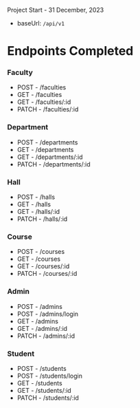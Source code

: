 Project Start - 31 December, 2023

- baseUrl: `/api/v1`

# Endpoints Completed

### Faculty

- POST - /faculties
- GET - /faculties
- GET - /faculties/:id
- PATCH - /faculties/:id

### Department

- POST - /departments
- GET - /departments
- GET - /departments/:id
- PATCH - /departments/:id

### Hall

- POST - /halls
- GET - /halls
- GET - /halls/:id
- PATCH - /halls/:id

### Course

- POST - /courses
- GET - /courses
- GET - /courses/:id
- PATCH - /courses/:id

### Admin

- POST - /admins
- POST - /admins/login
- GET - /admins
- GET - /admins/:id
- PATCH - /admins/:id

### Student

- POST - /students
- POST - /students/login
- GET - /students
- GET - /students/:id
- PATCH - /students/:id

